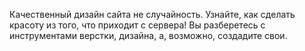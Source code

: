 Качественный дизайн сайта не случайность. Узнайте, как сделать красоту из того, что приходит с сервера! Вы разберетесь с инструментами верстки, дизайна, а, возможно, создадите свои.
